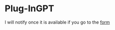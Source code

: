 # Plug-InGPT
I will notify once it is available if you go to the [form](https://forms.gle/c1vBM8iuoXXYGL7a9)
